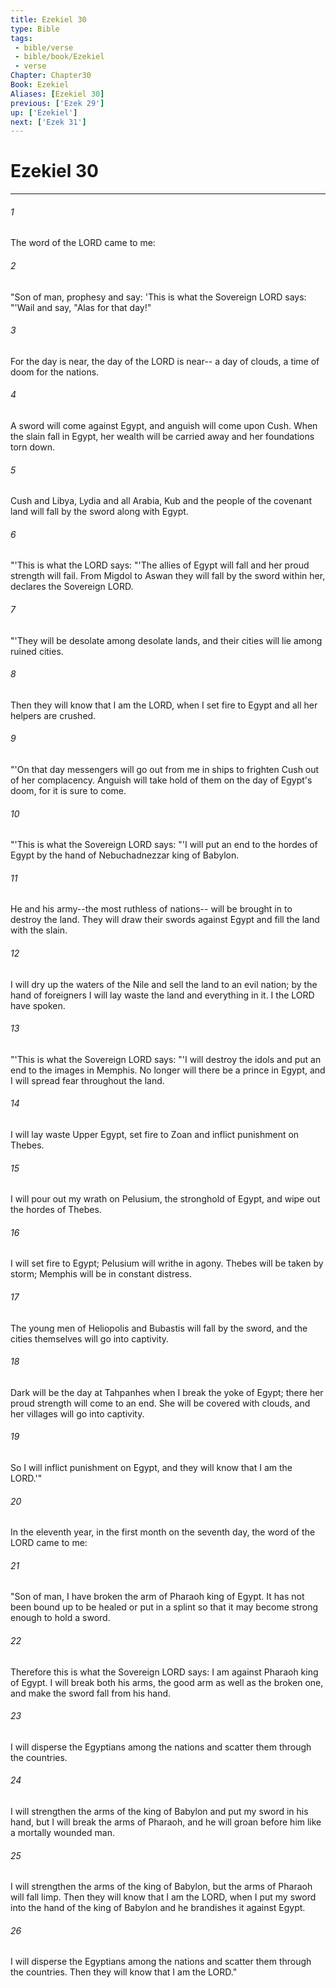 ```yaml
---
title: Ezekiel 30
type: Bible
tags:
 - bible/verse
 - bible/book/Ezekiel
 - verse
Chapter: Chapter30
Book: Ezekiel
Aliases: [Ezekiel 30]
previous: ['Ezek 29']
up: ['Ezekiel']
next: ['Ezek 31']
---
```

# Ezekiel 30

***


###### 1 
The word of the LORD came to me: 

###### 2 
"Son of man, prophesy and say: 'This is what the Sovereign LORD says: "'Wail and say, "Alas for that day!" 

###### 3 
For the day is near, the day of the LORD is near-- a day of clouds, a time of doom for the nations. 

###### 4 
A sword will come against Egypt, and anguish will come upon Cush. When the slain fall in Egypt, her wealth will be carried away and her foundations torn down. 

###### 5 
Cush and Libya, Lydia and all Arabia, Kub and the people of the covenant land will fall by the sword along with Egypt. 

###### 6 
"'This is what the LORD says: "'The allies of Egypt will fall and her proud strength will fail. From Migdol to Aswan they will fall by the sword within her, declares the Sovereign LORD. 

###### 7 
"'They will be desolate among desolate lands, and their cities will lie among ruined cities. 

###### 8 
Then they will know that I am the LORD, when I set fire to Egypt and all her helpers are crushed. 

###### 9 
"'On that day messengers will go out from me in ships to frighten Cush out of her complacency. Anguish will take hold of them on the day of Egypt's doom, for it is sure to come. 

###### 10 
"'This is what the Sovereign LORD says: "'I will put an end to the hordes of Egypt by the hand of Nebuchadnezzar king of Babylon. 

###### 11 
He and his army--the most ruthless of nations-- will be brought in to destroy the land. They will draw their swords against Egypt and fill the land with the slain. 

###### 12 
I will dry up the waters of the Nile and sell the land to an evil nation; by the hand of foreigners I will lay waste the land and everything in it. I the LORD have spoken. 

###### 13 
"'This is what the Sovereign LORD says: "'I will destroy the idols and put an end to the images in Memphis. No longer will there be a prince in Egypt, and I will spread fear throughout the land. 

###### 14 
I will lay waste Upper Egypt, set fire to Zoan and inflict punishment on Thebes. 

###### 15 
I will pour out my wrath on Pelusium, the stronghold of Egypt, and wipe out the hordes of Thebes. 

###### 16 
I will set fire to Egypt; Pelusium will writhe in agony. Thebes will be taken by storm; Memphis will be in constant distress. 

###### 17 
The young men of Heliopolis and Bubastis will fall by the sword, and the cities themselves will go into captivity. 

###### 18 
Dark will be the day at Tahpanhes when I break the yoke of Egypt; there her proud strength will come to an end. She will be covered with clouds, and her villages will go into captivity. 

###### 19 
So I will inflict punishment on Egypt, and they will know that I am the LORD.'" 

###### 20 
In the eleventh year, in the first month on the seventh day, the word of the LORD came to me: 

###### 21 
"Son of man, I have broken the arm of Pharaoh king of Egypt. It has not been bound up to be healed or put in a splint so that it may become strong enough to hold a sword. 

###### 22 
Therefore this is what the Sovereign LORD says: I am against Pharaoh king of Egypt. I will break both his arms, the good arm as well as the broken one, and make the sword fall from his hand. 

###### 23 
I will disperse the Egyptians among the nations and scatter them through the countries. 

###### 24 
I will strengthen the arms of the king of Babylon and put my sword in his hand, but I will break the arms of Pharaoh, and he will groan before him like a mortally wounded man. 

###### 25 
I will strengthen the arms of the king of Babylon, but the arms of Pharaoh will fall limp. Then they will know that I am the LORD, when I put my sword into the hand of the king of Babylon and he brandishes it against Egypt. 

###### 26 
I will disperse the Egyptians among the nations and scatter them through the countries. Then they will know that I am the LORD." 
